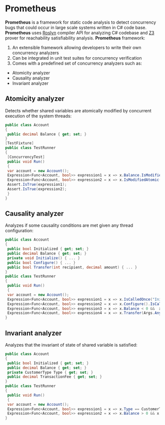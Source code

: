 # Prometheus

**Prometheus** is a framework for static code analysis to detect concurrency bugs that could occur in large scale systems written in C# code base.
**Prometheus** uses [Roslyn](https://github.com/dotnet/roslyn) compiler API for analyzing C# codebase and [Z3](https://github.com/Z3Prover/z3) prover for reachability satisfiability analysis.
**Prometheus** framework: 
1. An extensible framework allowing developers to write their own concurrency analyzers
2. Can be integrated in unit test suites for concurrency verification
3. Comes with a predefined set of concurrency analyzers such as:
 * Atomicity analyzer
 * Causality analyzer
 * Invariant analyzer
 
## Atomicity analyzer
Detects whether shared variables are atomically modified by concurrent execution of the system threads:

```csharp
public class Account
{
 public decimal Balance { get; set; }
}
[TestFixture]
public class TestRunner
{
 [ConcurrencyTest]
 public void Run()
 {
 var account = new Account();
 Expression<Func<Account, bool>> expression1 = x => x.Balance.IsModifiedAtomic();
 Expression<Func<Account, bool>> expression2 = x => x.IsModifiedAtomic("id");
 Assert.IsTrue(expression1);
 Assert.IsTrue(expression2);
 }
}
```

## Causality analyzer
Analyzes if some causality conditions are met given any thread configuration:

```csharp
public class Account
{
 public bool Initialized { get; set; }
 public decimal Balance { get; set; }
 private void Initialize() { ... }
 public bool Configure() { ... }
 public bool Transfer(int recipient, decimal amount) { ... }
}
public class TestRunner
{
 public void Run()
 {
 var account = new Account();
 Expression<Func<Account, bool>> expression1 = x => x.IsCalledOnce("Initialize");
 Expression<Func<Account, bool>> expression2 = x => x.Configure().IsCalledOnce();
 Expression<Func<Account, bool>> expression3 = x => x.Balance < 0 &&  x.Transfer(Args.Any<int>(), Args.Any<decimal>()).IsNotCalled();
 Expression<Func<Account, bool>> expression4 = x => x.Transfer(Args.Any<int>(), Args.Any<decimal>()).IsNotCalledBefore(x => x.Initialized);
}
```

## Invariant analyzer
Analyzes that the invariant of state of shared variable is satisfied:

```csharp
public class Account
{
 public bool Initialized { get; set; }
 public decimal Balance { get; set; }
 private CustomerType Type { get; set; }
 public decimal TransactionFee { get; set; }
}
public class TestRunner
{
 public void Run()
 {
 var account = new Account();
 Expression<Func<Account, bool>> expression1 = x => x.Type == CustomerType.VIP && x.TransactionFee > 20;
 Expression<Func<Account, bool>> expression2 = x => x.Balance > 0 && x.Initialized;
}
```
